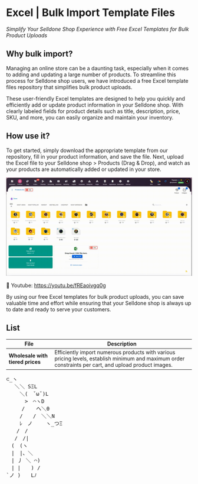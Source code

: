 # Excel | Bulk Import Template Files

_Simplify Your Selldone Shop Experience with Free Excel Templates for Bulk Product Uploads_

## Why bulk import?

Managing an online store can be a daunting task, especially when it comes to adding and updating a large number of
products. To streamline this process for Selldone shop users, we have introduced a free Excel template files repository
that simplifies bulk product uploads.

These user-friendly Excel templates are designed to help you quickly and efficiently add or update product information
in your Selldone shop. With clearly labeled fields for product details such as title, description, price, SKU, and more,
you can easily organize and maintain your inventory.

## How use it?
To get started, simply download the appropriate template from our repository, fill in your product information, and save
the file. Next, upload the Excel file to your Selldone shop > Products (Drag & Drop), and watch as your products are automatically added or
updated in your store.


![Image description](doc/import_excel.gif)


🎥 Youtube: https://youtu.be/fREaoivgq0g

By using our free Excel templates for bulk product uploads, you can save valuable time and effort while ensuring that
your Selldone shop is always up to date and ready to serve your customers.

## List

| File                             | Description                                                                                                                                            |
|----------------------------------|--------------------------------------------------------------------------------------------------------------------------------------------------------|
| **Wholesale with tiered prices** | Efficiently import numerous products with various pricing levels, establish minimum and maximum order constraints per cart, and upload product images. |




<pre>
⊂_ヽ
　 ＼＼ SΞL
　　 ＼(　ˇωˇ)L
　　　 >　⌒ヽD
　　　/ 　 へ＼Θ
　　 /　　/　＼＼N
　　 ﾚ　ノ　　 ヽ_つΞ
　　/　/
　 /　/|
　(　(ヽ
　|　|、＼
　| 丿 ＼ ⌒)
　| |　　) /
`ノ )　　Lﾉ
</pre>
